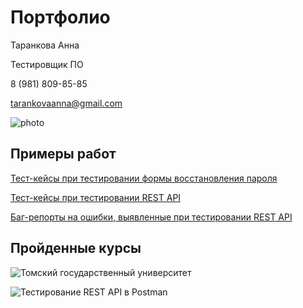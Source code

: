 # Портфолио

Таранкова Анна

Тестировщик ПО

8 (981) 809-85-85

tarankovaanna@gmail.com

![photo](https://sun9-21.userapi.com/impg/LLno6L6wXjYvJLKIt99e9-bmMoTlPl75sCutFA/lXNrG9uq7SU.jpg?size=150x200&quality=95&sign=3af7a4de83642b9de7e23ba818bd0e48&type=album)

## Примеры работ

[Тест-кейсы при тестировании формы восстановления пароля](https://docs.google.com/spreadsheets/d/1fmtciWNxP3LYKkVW586e_ykQ5VLkedqs_XsvV4C4XwA/edit?usp=sharing)

[Тест-кейсы при тестировании REST API](https://docs.google.com/spreadsheets/d/148SFqIKAf9Mxu05Jjjp0vnygh2BSo_jk-cnDx6o0Z1M/edit?usp=sharing)

[Баг-репорты на ошибки, выявленные при тестировании REST API](https://docs.google.com/spreadsheets/d/1lbTs4dRUVXQzKqkhv7xrrNufmRq-stzatGH6VJ9BE_U/edit?usp=sharing)

## Пройденные курсы

![Томский государственный университет](https://sun9-8.userapi.com/impg/wHUrsI5Y7vucRuPoSkvBOsgp5XAfqSL2Q-G_5w/NSBSJ7vpEcg.jpg?size=2560x1810&quality=95&rotate=90&sign=17f9b08bf72b94d2752fac861d9d9acf&type=album)

![Тестирование REST API в Postman](https://sun1-55.userapi.com/impg/-7YUIjncDWFXyv4l6fShsSmgyM-YD0mfV4UqYQ/NYboX4tkkOw.jpg?size=1754x1241&quality=96&sign=9aa6c82ae88df59005a660692845d636&type=album)